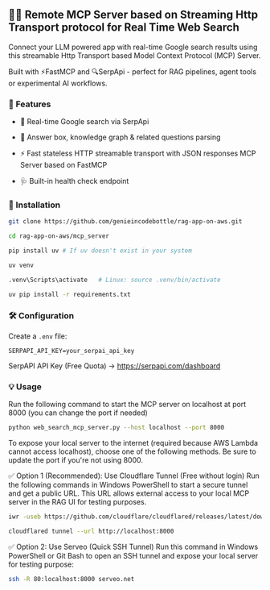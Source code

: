 ## 🧠🔗 Remote MCP Server based on Streaming Http Transport protocol for Real Time Web Search

Connect your LLM powered app with real-time Google search results using this streamable Http Transport based Model Context Protocol (MCP) Server.

Built with ⚡FastMCP and 🔍SerpApi - perfect for RAG pipelines, agent tools or experimental AI workflows.

### 🚀 Features

- 📡 Real-time Google search via SerpApi

- 🧠 Answer box, knowledge graph & related questions parsing

- ⚡ Fast stateless HTTP streamable transport with JSON responses MCP Server based on FastMCP

- 🩺 Built-in health check endpoint

### 🚀 Installation

```bash
git clone https://github.com/genieincodebottle/rag-app-on-aws.git

cd rag-app-on-aws/mcp_server

pip install uv # If uv doesn't exist in your system

uv venv

.venv\Scripts\activate   # Linux: source .venv/bin/activate

uv pip install -r requirements.txt
```

### 🛠️ Configuration

Create a `.env` file:

```env
SERPAPI_API_KEY=your_serpai_api_key
```
SerpAPI API Key (Free Quota) -> https://serpapi.com/dashboard

### 💡 Usage

Run the following command to start the MCP server on localhost at port 8000 (you can change the port if needed)

```bash
python web_search_mcp_server.py --host localhost --port 8000
```

To expose your local server to the internet (required because AWS Lambda cannot access localhost), choose one of the following methods. Be sure to update the port if you're not using 8000.

✅ Option 1 (Recommended): Use Cloudflare Tunnel (Free without login)
Run the following commands in Windows PowerShell to start a secure tunnel and get a public URL. This URL allows external access to your local MCP server in the RAG UI for testing purposes.

  ```bash
  iwr -useb https://github.com/cloudflare/cloudflared/releases/latest/download/cloudflared-windows-amd64.exe -OutFile cloudflared.exe
  
  cloudflared tunnel --url http://localhost:8000
  ```

✅ Option 2: Use Serveo (Quick SSH Tunnel)
Run this command in Windows PowerShell or Git Bash to open an SSH tunnel and expose your local server for testing purpose:

 ```bash
 ssh -R 80:localhost:8000 serveo.net
 ```
